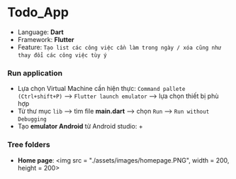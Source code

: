 # Todo_App
- Language: **Dart**
- Framework: **Flutter**
- Feature: `Tạo list các công việc cần làm trong ngày / xóa cũng như thay đổi các công việc tùy ý`
### Run application

 - Lựa chọn Virtual Machine cần hiện thực: `Command pallete (Ctrl+shift+P)` --> `Flutter launch emulator` --> lựa chọn thiết bị phù hợp
 - Từ thư mục `lib` --> tìm file **main.dart** --> chọn `Run` --> `Run without Debugging`
 - Tạo **emulator Android** từ Android studio: 
    + 

### Tree folders
- **Home page**: <img src = "./assets/images/homepage.PNG", width = 200, height = 200>

    
